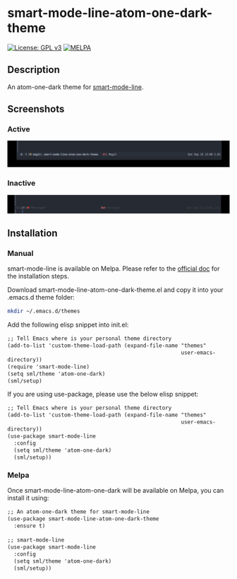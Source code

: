 # smart-mode-line-atom-one-dark-theme

[![License: GPL v3](https://img.shields.io/badge/License-GPL%20v3-blue.svg)](https://www.gnu.org/licenses/gpl-3.0)
[![MELPA](https://melpa.org/packages/smart-mode-line-atom-one-dark-theme.svg)](https://melpa.org/#/smart-mode-line-atom-one-dark-theme)

## Description
An atom-one-dark theme for [smart-mode-line](https://github.com/Malabarba/smart-mode-line).

## Screenshots
### Active
![Smart Modeline Atom One Dark Theme: Active](https://raw.githubusercontent.com/daviderestivo/smart-mode-line-atom-one-dark-theme/master/screenshots/smart-mode-line-atom-one-dark-theme-active.png)

### Inactive
![Smart Modeline Atom One Dark Theme: Inactive](https://raw.githubusercontent.com/daviderestivo/smart-mode-line-atom-one-dark-theme/master/screenshots/smart-mode-line-atom-one-dark-theme-inactive.png)


## Installation
### Manual
smart-mode-line is available on Melpa. Please refer to the [official doc](https://github.com/Malabarba/smart-mode-line/blob/master/README.org)
for the installation steps.

Download smart-mode-line-atom-one-dark-theme.el and copy it into your .emacs.d
theme folder:

``` bash
mkdir ~/.emacs.d/themes
```

Add the following elisp snippet into init.el:

``` elisp
;; Tell Emacs where is your personal theme directory
(add-to-list 'custom-theme-load-path (expand-file-name "themes"
                                                       user-emacs-directory))
(require 'smart-mode-line)
(setq sml/theme 'atom-one-dark)
(sml/setup)
```

If you are using use-package, please use the below elisp snippet:

``` elisp
;; Tell Emacs where is your personal theme directory
(add-to-list 'custom-theme-load-path (expand-file-name "themes"
                                                       user-emacs-directory))
(use-package smart-mode-line
  :config
  (setq sml/theme 'atom-one-dark)
  (sml/setup))
```

### Melpa
Once smart-mode-line-atom-one-dark will be available on Melpa, you can install it using:

``` elisp
;; An atom-one-dark theme for smart-mode-line
(use-package smart-mode-line-atom-one-dark-theme
  :ensure t)

;; smart-mode-line
(use-package smart-mode-line
  :config
  (setq sml/theme 'atom-one-dark)
  (sml/setup))
```
